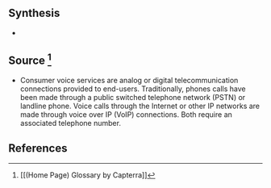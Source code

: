 ## Synthesis
- 
## Source [^1]
- Consumer voice services are analog or digital telecommunication connections provided to end-users. Traditionally, phones calls have been made through a public switched telephone network (PSTN) or landline phone. Voice calls through the Internet or other IP networks are made through voice over IP (VoIP) connections. Both require an associated telephone number.
## References

[^1]: [[(Home Page) Glossary by Capterra]]